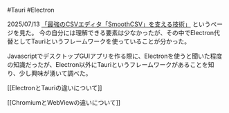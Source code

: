 #Tauri #Electron

2025/07/13
[「最強のCSVエディタ「SmoothCSV」を支える技術」](https://zenn.dev/kohii/articles/23fee770d7dbe8)
というページを見た。
今の自分には理解できる要素は少なかったが、その中でElectron代替としてTauriというフレームワークを使っていることが分かった。

JavascriptでデスクトップGUIアプリを作る際に、Electronを使うと聞いた程度の知識だったが、Electron以外にTauriというフレームワークがあることを知り、少し興味が湧いて調べた。

[[ElectronとTauriの違いについて]]

[[ChromiumとWebViewの違いについて]]
